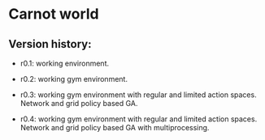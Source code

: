 # Carnot world

## Version history:

- r0.1: working environment.

- r0.2: working gym environment.

- r0.3: working gym environment with regular and limited action spaces. Network and grid policy based GA.

- r0.4: working gym environment with regular and limited action spaces. Network and grid policy based GA with multiprocessing.

